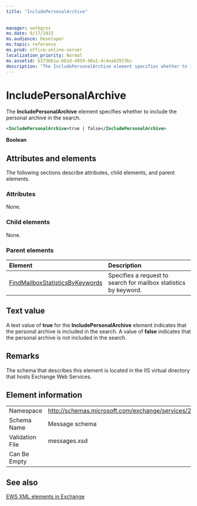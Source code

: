 ```yaml
---
title: "IncludePersonalArchive"
 
 
manager: sethgros
ms.date: 9/17/2015
ms.audience: Developer
ms.topic: reference
ms.prod: office-online-server
localization_priority: Normal
ms.assetid: b373bb1a-6b1d-4959-98a1-4c4ea62973bc
description: "The IncludePersonalArchive element specifies whether to include the personal archive in the search."
---
```


# IncludePersonalArchive

The **IncludePersonalArchive** element specifies whether to include the personal archive in the search. 
  
```XML
<IncludePersonalArchive>true | false</IncludePersonalArchive>
```

 **Boolean**
## Attributes and elements

The following sections describe attributes, child elements, and parent elements.
  
### Attributes

None.
  
### Child elements

None.
  
### Parent elements

|**Element**|**Description**|
|:-----|:-----|
|[FindMailboxStatisticsByKeywords](findmailboxstatisticsbykeywords.md) <br/> |Specifies a request to search for mailbox statistics by keyword.  <br/> |
   
## Text value

A text value of **true** for the **IncludePersonalArchive** element indicates that the personal archive is included in the search. A value of **false** indicates that the personal archive is not included in the search. 
  
## Remarks

The schema that describes this element is located in the IIS virtual directory that hosts Exchange Web Services.
  
## Element information

|||
|:-----|:-----|
|Namespace  <br/> |http://schemas.microsoft.com/exchange/services/2006/messages  <br/> |
|Schema Name  <br/> |Message schema  <br/> |
|Validation File  <br/> |messages.xsd  <br/> |
|Can Be Empty  <br/> ||
   
## See also



[EWS XML elements in Exchange](ews-xml-elements-in-exchange.md)

